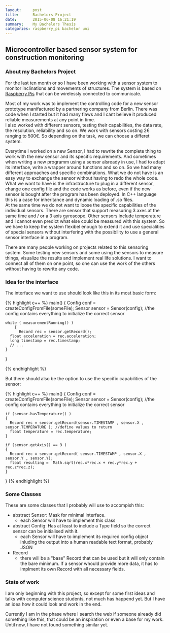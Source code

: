 ```yaml
---
layout:     post
title:      Bachelors Project
date:       2015-06-08 16:21:19
summary:    My Bachelors Thesis
categories: raspberry_pi bachelor uni
---
```


## Microcontroller based sensor system for construction monitoring
### About my Bachelors Project
For the last ten month or so I have been working with a sensor system to monitor inclinations and movements of structures. The system is based on [Raspberry Pis](https://www.raspberrypi.org/) that can be wirelessly connected to communicate.

Most of my work was to implement the controlling code for a new sensor prototype manifactured by a partnering company from Berlin. There was code when I started but it had many flaws and I cant believe it produced reliable measurements at any point in time.    
I also worked with different sensors, testing their capabilities, the data rate, the resolution, reliability and so on. We work with sensors costing 2€ ranging to 500€. So depending on the task, we can choose a differet system.

Everytime I worked on a new Sensor, I had to rewrite the complete thing to work with the new sensor and its specific requirements. And sometimes when writing a new programm using a sensor alsready in use, I had to adapt its interface, write a wrapper around functions and so on. So we had many different approaches and specific combinations. What we do not have is an easy way to exchange the sensor without having to redo the whole code.   
What we want to have is the infrastructure to plug in a different sensor, change one config file and the code works as before, even if the new sensor is bought after the program has been deployed. In C++ language this is a case for inheritance and dynamic loading of .so files.   
At the same time we do not want to loose the specific capabilities of the individual sensors. There are sensor that support measuring 3 axes at the same time and / or a 3 axis gyroscope. Other sensors include temperature and I cannot even predict what else could be measured with this system. So we have to keep the system flexibel enough to extend it and use specialities of special sensors without interfering with the possibility to use a general sensor interface in a program.

There are many people working on projects related to this sensoring system. Some testing new sensors and some using the sensors to measure things, visualize the results and implement real life solutions. I want to connect all of them on one point, so one can use the work of the others without having to rewrite any code.

### Idea for the interface
The interface we want to use should look like this in its most basic form:

{% highlight c++ %}
main() 
{
    Config conf = createConfigFromFile(someFile);
    Sensor sensor = Sensor(config); //the config contains everything to initialize the correct sensor

    while ( measurementRunning() )
        {
          Record rec = sensor.getRecord();
	  float acceleration = rec.acceleration;
	  long timestamp = rec.timestamp;
	  // ...
	}
}

{% endhighlight %}

But there should also be the option to use the specific capabilities of the sensor:

{% highlight c++ %}
main() 
{
    Config conf = createConfigFromFile(someFile);
    Sensor sensor = Sensor(config); //the config contains everything to initialize the correct sensor

    if (sensor.hasTemperature() ) 
    {
      Record rec = sensor.getRecord(sensor.TIMESTAMP , sensor.X , sensor.TEMPERATURE ); //define values to return
      float temperature = rec.temperature;
    }

    if (sensor.getAxis() == 3 )
    {
      Record rec = sensor.getRecord( sensor.TIMESTAMP , sensor.X , sensor.Y , sensor.Y);
      float resulting =  Math.sqrt(rec.x*rec.x + rec.y*rec.y + rec.z*rec.z);
    }

}
{% endhighlight %}

### Some Classes
These are some classes that I probably will use to accompish this:

* abstract Sensor: Mask for minimal interface.
    * each Sensor will have to implement this class
* abstract Config: Has at least to include a Type field so the correct sensor can be initialised with it.
    * each Sensor will have to implement its required config object inluding the output into a human readable text format, probably JSON
* Record
    * there will be a "base" Record that can be used but it will only contain the bare minimum. If a sensor whould provide more data, it has to implment its own Record with all necessary fields.

### State of work
I am only beginning with this project, so except for some first ideas and talks with computer science students, not much has happend yet. But I have an idea how it could look and work in the end. 

Currently I am in the phase where I search the web if someone already did something like this, that could be an inspiration or even a base for my work. Until now, I have not found something similar yet.
